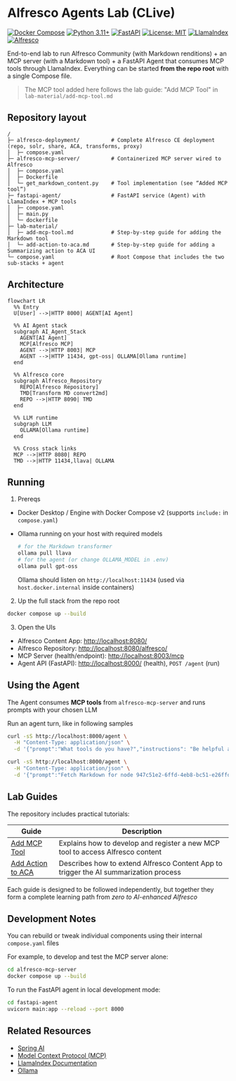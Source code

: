 # Alfresco Agents Lab (CLive)

[![Docker Compose](https://img.shields.io/badge/Docker-Compose-blue?logo=docker\&logoColor=white)](https://www.docker.com/)
[![Python 3.11+](https://img.shields.io/badge/Python-3.11+-green?logo=python\&logoColor=white)](https://www.python.org/)
[![FastAPI](https://img.shields.io/badge/FastAPI-0.115+-009688?logo=fastapi\&logoColor=white)](https://fastapi.tiangolo.com/)
[![License: MIT](https://img.shields.io/badge/License-MIT-yellow.svg)](LICENSE)
[![LlamaIndex](https://img.shields.io/badge/LlamaIndex-Integrated-blueviolet?logo=llama\&logoColor=white)](https://www.llamaindex.ai/)
[![Alfresco](https://img.shields.io/badge/Alfresco-Community-orange?logo=alfresco\&logoColor=white)](https://github.com/Alfresco)

End-to-end lab to run Alfresco Community (with Markdown renditions) + an MCP server (with a Markdown tool) + a FastAPI Agent that consumes MCP tools through LlamaIndex. Everything can be started **from the repo root** with a single Compose file.

> The MCP tool added here follows the lab guide: "Add MCP Tool" in `lab-material/add-mcp-tool.md`

## Repository layout

```
/
├─ alfresco-deployment/          # Complete Alfresco CE deployment (repo, solr, share, ACA, transforms, proxy)
│  ├─ compose.yaml
├─ alfresco-mcp-server/          # Containerized MCP server wired to Alfresco
│  ├─ compose.yaml
│  ├─ Dockerfile
│  └─ get_markdown_content.py    # Tool implementation (see “Added MCP tool”)
├─ fastapi-agent/                # FastAPI service (Agent) with LlamaIndex + MCP tools
│  ├─ compose.yaml
│  ├─ main.py
│  └─ dockerfile
├─ lab-material/
│  ├─ add-mcp-tool.md            # Step-by-step guide for adding the Markdown tool
│  └─ add-action-to-aca.md       # Step-by-step guide for adding a Summarizing action to ACA UI
└─ compose.yaml                  # Root Compose that includes the two sub-stacks + agent
```

## Architecture

```mermaid
flowchart LR
  %% Entry
  U[User] -->|HTTP 8000| AGENT[AI Agent]

  %% AI Agent stack
  subgraph AI_Agent_Stack
    AGENT[AI Agent]
    MCP[Alfresco MCP]
    AGENT -->|HTTP 8003| MCP
    AGENT -->|HTTP 11434, gpt-oss| OLLAMA[Ollama runtime]
  end

  %% Alfresco core
  subgraph Alfresco_Repository
    REPO[Alfresco Repository]
    TMD[Transform MD convert2md]
    REPO -->|HTTP 8090| TMD
  end

  %% LLM runtime
  subgraph LLM
    OLLAMA[Ollama runtime]
  end

  %% Cross stack links
  MCP -->|HTTP 8080| REPO
  TMD -->|HTTP 11434,llava| OLLAMA
```

## Running

1. Prereqs

* Docker Desktop / Engine with Docker Compose v2 (supports `include:` in `compose.yaml`)
* Ollama running on your host with required models

  ```bash
  # for the Markdown transformer
  ollama pull llava
  # for the agent (or change OLLAMA_MODEL in .env)
  ollama pull gpt-oss
  ```

  Ollama should listen on `http://localhost:11434` (used via `host.docker.internal` inside containers)

2. Up the full stack from the repo root

```bash
docker compose up --build
```

3. Open the UIs

* Alfresco Content App: [http://localhost:8080/](http://localhost:8080/)
* Alfresco Repository: [http://localhost:8080/alfresco/](http://localhost:8080/alfresco/)
* MCP Server (health/endpoint): [http://localhost:8003/mcp](http://localhost:8003/mcp)
* Agent API (FastAPI): [http://localhost:8000/](http://localhost:8000/)  (health), `POST /agent` (run)

## Using the Agent

The Agent consumes **MCP tools** from `alfresco-mcp-server` and runs prompts with your chosen LLM

Run an agent turn, like in following samples

```bash
curl -sS http://localhost:8000/agent \
  -H "Content-Type: application/json" \
  -d '{"prompt":"What tools do you have?","instructions": "Be helpful and concise"}'
```

```bash
curl -sS http://localhost:8000/agent \
  -H "Content-Type: application/json" \
  -d '{"prompt":"Fetch Markdown for node 947c51e2-6ffd-4eb8-bc51-e26ffd1eb8b6 and summarize it"}'
```

## Lab Guides

The repository includes practical tutorials:

| Guide                                                  | Description                                                                          |
| ------------------------------------------------------ | ------------------------------------------------------------------------------------ |
| [Add MCP Tool](lab-material/add-mcp-tool.md)           | Explains how to develop and register a new MCP tool to access Alfresco content       |
| [Add Action to ACA](lab-material/add-action-to-aca.md) | Describes how to extend Alfresco Content App to trigger the AI summarization process |

Each guide is designed to be followed independently, but together they form a complete learning path from *zero to AI-enhanced Alfresco*

## Development Notes

You can rebuild or tweak individual components using their internal `compose.yaml` files

For example, to develop and test the MCP server alone:

```bash
cd alfresco-mcp-server
docker compose up --build
```

To run the FastAPI agent in local development mode:

```bash
cd fastapi-agent
uvicorn main:app --reload --port 8000
```

## Related Resources

* [Spring AI](https://docs.spring.io/spring-ai/reference/)
* [Model Context Protocol (MCP)](https://modelcontextprotocol.io)
* [LlamaIndex Documentation](https://docs.llamaindex.ai)
* [Ollama](https://ollama.ai)